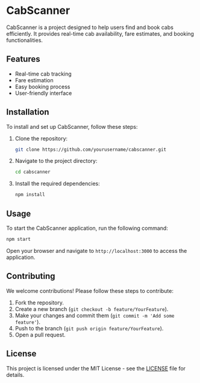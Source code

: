 # CabScanner

CabScanner is a project designed to help users find and book cabs efficiently. It provides real-time cab availability, fare estimates, and booking functionalities.

## Features

- Real-time cab tracking
- Fare estimation
- Easy booking process
- User-friendly interface

## Installation

To install and set up CabScanner, follow these steps:

1. Clone the repository:
   ```bash
   git clone https://github.com/yourusername/cabscanner.git
   ```
2. Navigate to the project directory:
   ```bash
   cd cabscanner
   ```
3. Install the required dependencies:
   ```bash
   npm install
   ```

## Usage

To start the CabScanner application, run the following command:

```bash
npm start
```

Open your browser and navigate to `http://localhost:3000` to access the application.

## Contributing

We welcome contributions! Please follow these steps to contribute:

1. Fork the repository.
2. Create a new branch (`git checkout -b feature/YourFeature`).
3. Make your changes and commit them (`git commit -m 'Add some feature'`).
4. Push to the branch (`git push origin feature/YourFeature`).
5. Open a pull request.

## License

This project is licensed under the MIT License - see the [LICENSE](LICENSE) file for details.
